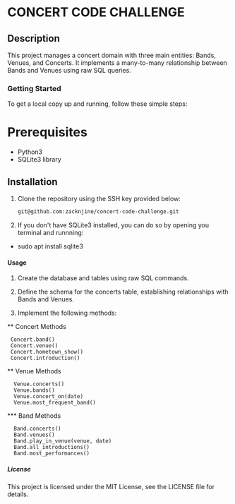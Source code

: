 # CONCERT CODE CHALLENGE

## Description
This project manages a concert domain with three main entities: Bands, Venues, and Concerts. It implements a many-to-many relationship between Bands and Venues using raw SQL queries.

### Getting Started
To get a local copy up and running, follow these simple steps:

# Prerequisites
* Python3
* SQLite3 library

## Installation
1. Clone the repository using the SSH key provided below:
   ```bash
   git@github.com:zacknjine/concert-code-challenge.git

2. If you don't have SQLite3 installed, you can do so by opening you terminal and runnning:
* sudo apt install sqlite3

#### Usage

1. Create the database and tables using raw SQL commands.

2. Define the schema for the concerts table, establishing relationships with Bands and Venues.

3. Implement the following methods:

  ** Concert Methods

     Concert.band()
     Concert.venue()
     Concert.hometown_show()
     Concert.introduction()


  ** Venue Methods

      Venue.concerts()
      Venue.bands()
      Venue.concert_on(date)
      Venue.most_frequent_band()


 *** Band Methods

      Band.concerts()
      Band.venues()
      Band.play_in_venue(venue, date)
      Band.all_introductions()
      Band.most_performances()



##### License

This project is licensed under the MIT License, see the LICENSE file for details.
